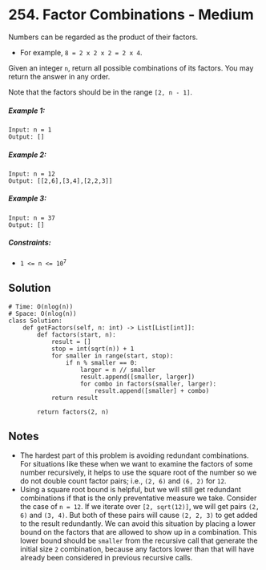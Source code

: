 # 254. Factor Combinations - Medium

Numbers can be regarded as the product of their factors.

- For example, `8 = 2 x 2 x 2 = 2 x 4`.

Given an integer `n`, return all possible combinations of its factors. You may return the answer in any order.

Note that the factors should be in the range `[2, n - 1]`.

##### Example 1:

```
Input: n = 1
Output: []
```

##### Example 2:

```
Input: n = 12
Output: [[2,6],[3,4],[2,2,3]]
```

##### Example 3:

```
Input: n = 37
Output: []
```

##### Constraints:

- <code>1 <= n <= 10<sup>7</sup></code>

## Solution

```
# Time: O(nlog(n))
# Space: O(nlog(n))
class Solution:
    def getFactors(self, n: int) -> List[List[int]]:
        def factors(start, n):
            result = []
            stop = int(sqrt(n)) + 1
            for smaller in range(start, stop):
                if n % smaller == 0:
                    larger = n // smaller
                    result.append([smaller, larger])
                    for combo in factors(smaller, larger):
                        result.append([smaller] + combo)
            return result
        
        return factors(2, n)
```

## Notes
- The hardest part of this problem is avoiding redundant combinations. For situations like these when we want to examine the factors of some number recursively, it helps to use the square root of the number so we do not double count factor pairs; i.e., `(2, 6)` and `(6, 2)` for `12`.
- Using a square root bound is helpful, but we will still get redundant combinations if that is the only preventative measure we take. Consider the case of `n = 12`. If we iterate over `[2, sqrt(12)]`, we will get pairs `(2, 6)` and `(3, 4)`. But both of these pairs will cause `(2, 2, 3)` to get added to the result redundantly. We can avoid this situation by placing a lower bound on the factors that are allowed to show up in a combination. This lower bound should be `smaller` from the recursive call that generate the initial size `2` combination, because any factors lower than that will have already been considered in previous recursive calls.